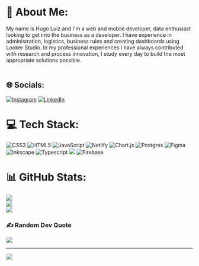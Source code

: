 # 💫 About Me:
My name is Hugo Luiz and I'm a web and mobile developer, data enthusiast looking to get into the business as a developer. I have experience in administration, logistics, business rules and creating dashboards using Looker Studio. In my professional experiences I have always contributed with research and process innovation, I study every day to build the most appropriate solutions possible.<br><br>


## 🌐 Socials:
[![Instagram](https://img.shields.io/badge/Instagram-%23E4405F.svg?logo=Instagram&logoColor=white)](https://instagram.com/hugooluizz) [![LinkedIn](https://img.shields.io/badge/LinkedIn-%230077B5.svg?logo=linkedin&logoColor=white)](https://linkedin.com/in/hugodev) 

# 💻 Tech Stack:
![CSS3](https://img.shields.io/badge/css3-%231572B6.svg?style=for-the-badge&logo=css3&logoColor=white) ![HTML5](https://img.shields.io/badge/html5-%23E34F26.svg?style=for-the-badge&logo=html5&logoColor=white) ![JavaScript](https://img.shields.io/badge/javascript-%23323330.svg?style=for-the-badge&logo=javascript&logoColor=%23F7DF1E) ![Netlify](https://img.shields.io/badge/netlify-%23000000.svg?style=for-the-badge&logo=netlify&logoColor=#00C7B7) ![Chart.js](https://img.shields.io/badge/chart.js-F5788D.svg?style=for-the-badge&logo=chart.js&logoColor=white) ![Postgres](https://img.shields.io/badge/postgres-%23316192.svg?style=for-the-badge&logo=postgresql&logoColor=white) 	![Figma](https://img.shields.io/badge/figma-%23F24E1E.svg?style=for-the-badge&logo=figma&logoColor=white) ![Inkscape](https://img.shields.io/badge/Inkscape-e0e0e0?style=for-the-badge&logo=inkscape&logoColor=080A13) ![Typescript](https://img.shields.io/badge/TypeScript-007ACC?style=for-the-badge&logo=typescript&logoColor=white)
![](https://img.shields.io/badge/React-20232A?style=for-the-badge&logo=react&logoColor=61DAFB) ![Firebase](https://img.shields.io/badge/firebase-ffca28?style=for-the-badge&logo=firebase&logoColor=black)
# 📊 GitHub Stats:
![](https://github-readme-stats.vercel.app/api?username=HugoluizMTB&theme=chartreuse-dark&hide_border=false&include_all_commits=false&count_private=false)<br/>
![](https://github-readme-streak-stats.herokuapp.com/?user=HugoluizMTB&theme=chartreuse-dark&hide_border=false)<br/>
![](https://github-readme-stats.vercel.app/api/top-langs/?username=HugoluizMTB&theme=chartreuse-dark&hide_border=false&include_all_commits=false&count_private=false&layout=compact)


### ✍️ Random Dev Quote
![](https://quotes-github-readme.vercel.app/api?type=horizontal&theme=radical)


---
[![](https://visitcount.itsvg.in/api?id=HugoluizMTB&icon=0&color=0)](https://visitcount.itsvg.in)

<!-- Proudly created with GPRM ( https://gprm.itsvg.in ) -->
